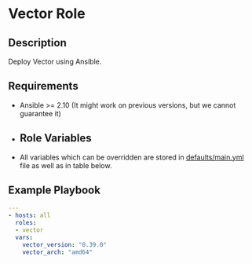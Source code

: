 # Vector Role 

## Description

Deploy Vector using Ansible.

## Requirements

- Ansible >= 2.10 (It might work on previous versions, but we cannot guarantee it)

- ## Role Variables

- All variables which can be overridden are stored in [defaults/main.yml](defaults/main.yml) file as well as in table below.

## Example Playbook

```yaml
---
- hosts: all
  roles:
  - vector
  vars:
    vector_version: "0.39.0"
    vector_arch: "amd64"
```

